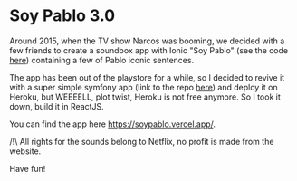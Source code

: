 # Soy Pablo 3.0

Around 2015, when the TV show Narcos was booming, we decided with a few friends to create a soundbox app with Ionic "Soy Pablo" (see the code [here](https://gitlab.com/darricau.valentin/pablo-sound-box))
containing a few of Pablo iconic sentences.

The app has been out of the playstore for a while, so I decided to revive it with a super simple symfony app (link to the repo [here](https://gitlab.com/darricau.valentin/soy-pablo-symfony)) and deploy it on Heroku, but WEEEELL, plot twist, Heroku is not free anymore. So I took it down, build it in ReactJS.

You can find the app here https://soypablo.vercel.app/.

/!\ All rights for the sounds belong to Netflix, no profit is made from the website.

Have fun!
